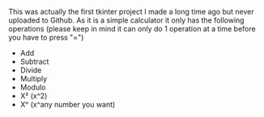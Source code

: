 This was actually the first tkinter project I made a long time ago but never uploaded to Github.
As it is a simple calculator it only has the following operations (please keep in mind it can only do 1 operation at a time before you have to press "=")

- Add
- Subtract
- Divide
- Multiply
- Modulo
- X²  (x^2)
- Xⁿ  (x^any number you want)
